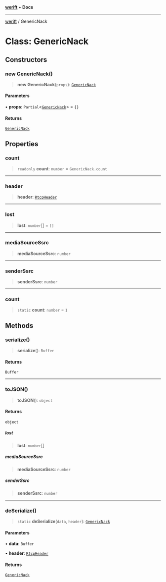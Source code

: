 [**werift**](../README.md) • **Docs**

***

[werift](../globals.md) / GenericNack

# Class: GenericNack

## Constructors

### new GenericNack()

> **new GenericNack**(`props`): [`GenericNack`](GenericNack.md)

#### Parameters

• **props**: `Partial`\<[`GenericNack`](GenericNack.md)\> = `{}`

#### Returns

[`GenericNack`](GenericNack.md)

## Properties

### count

> `readonly` **count**: `number` = `GenericNack.count`

***

### header

> **header**: [`RtcpHeader`](RtcpHeader.md)

***

### lost

> **lost**: `number`[] = `[]`

***

### mediaSourceSsrc

> **mediaSourceSsrc**: `number`

***

### senderSsrc

> **senderSsrc**: `number`

***

### count

> `static` **count**: `number` = `1`

## Methods

### serialize()

> **serialize**(): `Buffer`

#### Returns

`Buffer`

***

### toJSON()

> **toJSON**(): `object`

#### Returns

`object`

##### lost

> **lost**: `number`[]

##### mediaSourceSsrc

> **mediaSourceSsrc**: `number`

##### senderSsrc

> **senderSsrc**: `number`

***

### deSerialize()

> `static` **deSerialize**(`data`, `header`): [`GenericNack`](GenericNack.md)

#### Parameters

• **data**: `Buffer`

• **header**: [`RtcpHeader`](RtcpHeader.md)

#### Returns

[`GenericNack`](GenericNack.md)
